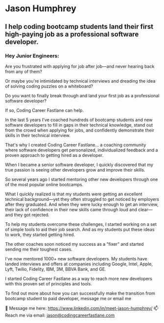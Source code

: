# Jason Humphrey
## I help coding bootcamp students land their first high-paying job as a professional software developer.

### Hey Junior Engineers:

Are you frustrated with applying for job after job—and never hearing back from any of them?

Or maybe you're intimidated by technical interviews and dreading the idea of solving coding puzzles on a whiteboard?

Do you want to finally break through and land your first job as a professional software developer?

If so, Coding Career Fastlane can help.

In the last 5 years I've coached hundreds of bootcamp students and new software developers to fill in gaps in their technical knowledge, stand out from the crowd when applying for jobs, and confidently demonstrate their skills in their technical interview.

That's why I created Coding Career Fastlane... a coaching community where software developers get personalized, individualized feedback and a proven approach to getting hired as a developer.

When I became a senior software developer, I quickly discovered that my true passion is seeing other developers grow and improve their skills.

So several years ago I started mentoring other new developers through one of the most popular online bootcamps.

What I quickly realized is that my students were getting an excellent technical background—yet they often struggled to get noticed by employers after they graduated. And when they were lucky enough to get an interview, their lack of confidence in their new skills came through loud and clear—and they got rejected.

To help my students overcome these challenges, I started working on a set of simple tools to aid their job search. And as my students put these ideas to work, they started getting hired.

The other coaches soon noticed my success as a "fixer" and started sending me their toughest cases.

I've now mentored 1000+ new software developers. My students have landed interviews and offers at companies including Google, Intel, Apple, Lyft, Twilio, Fidelity, IBM, 3M, BBVA Bank, and GE.

I started Coding Career Fastlane as a way to reach more new developers with this proven set of principles and tools.

To find out more about how you can successfully make the transition from bootcamp student to paid developer, message me or email me

💬 Message me here: https://www.linkedin.com/in/meet-jason-humphrey/
📫 Reach me via email: jason@codingcareerfastlane.com


